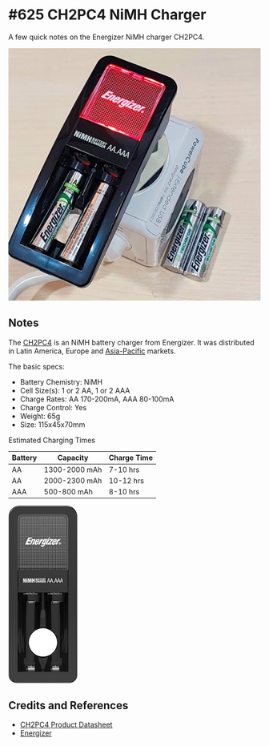 # #625 CH2PC4 NiMH Charger

A few quick notes on the Energizer NiMH charger CH2PC4.

![Build](./assets/CH2PC4_build.jpg?raw=true)

## Notes

The [CH2PC4](https://data.energizer.com/pdfs/ch2pc4_emea.pdf) is an NiMH battery charger
from Energizer. It was distributed in Latin America, Europe and [Asia-Pacific](https://data.energizer.com/asiapacific#search) markets.

The basic specs:

* Battery Chemistry: NiMH
* Cell Size(s): 1 or 2 AA, 1 or 2 AAA
* Charge Rates: AA 170-200mA, AAA 80-100mA
* Charge Control: Yes
* Weight: 65g
* Size: 115x45x70mm

Estimated Charging Times

| Battery | Capacity      | Charge Time |
|---------|---------------|-------------|
| AA      | 1300-2000 mAh | 7-10 hrs    |
| AA      | 2000-2300 mAh | 10-12 hrs   |
| AAA     | 500-800 mAh   | 8-10 hrs    |

![CH2PC4_EMEA](./assets/CH2PC4_EMEA.jpg?raw=true)

## Credits and References

* [CH2PC4 Product Datasheet](https://data.energizer.com/pdfs/ch2pc4_emea.pdf)
* [Energizer](https://www.energizer.com/)
